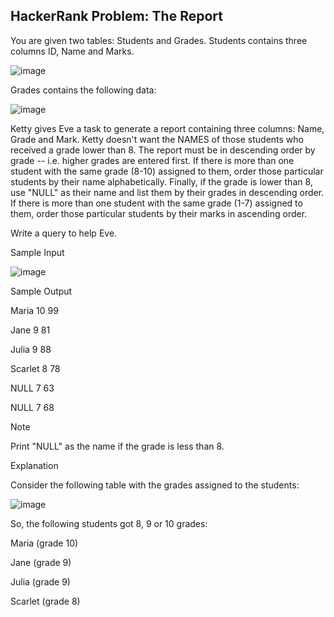 ## HackerRank Problem: The Report



You are given two tables: Students and Grades. Students contains three columns ID, Name and Marks.

![image](https://user-images.githubusercontent.com/93556280/162318113-259829b4-5ae0-4e5a-9a60-49baac2f2006.png)


Grades contains the following data:

![image](https://user-images.githubusercontent.com/93556280/162318223-57be5243-f3bd-4904-89c3-c5751ce43432.png)


Ketty gives Eve a task to generate a report containing three columns: Name, Grade and Mark. Ketty doesn't want the NAMES of those students who received a grade lower than 8. The report must be in descending order by grade -- i.e. higher grades are entered first. If there is more than one student with the same grade (8-10) assigned to them, order those particular students by their name alphabetically. Finally, if the grade is lower than 8, use "NULL" as their name and list them by their grades in descending order. If there is more than one student with the same grade (1-7) assigned to them, order those particular students by their marks in ascending order.

Write a query to help Eve.

Sample Input

![image](https://user-images.githubusercontent.com/93556280/162318377-09cf1645-85fe-4be7-8b62-5e46d253103b.png)


Sample Output

Maria 10 99

Jane 9 81

Julia 9 88 

Scarlet 8 78

NULL 7 63

NULL 7 68

Note

Print "NULL"  as the name if the grade is less than 8.

Explanation

Consider the following table with the grades assigned to the students:

![image](https://user-images.githubusercontent.com/93556280/162318743-f2b07f1f-f6c5-4ff6-a778-1434160e90d9.png)


So, the following students got 8, 9 or 10 grades:

Maria (grade 10)

Jane (grade 9)

Julia (grade 9)

Scarlet (grade 8)

